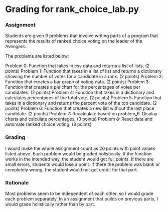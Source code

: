 # Grading for rank_choice_lab.py

### Assignment
Students are given 9 problems that involve writing parts of a program that represents the results of ranked choice voting on the leader of the Avengers.

The problems are listed below:

Problem 0: Function that takes in csv data and returns a list of lists. (2 points)
Problem 1: Function that takes in a list of list and returns a dictionary showing the number of votes for a candidate in a rank. (2 points)
Problem 2: Function that creates a bar graph of voting data.  (2 points)
Problem 3: Function that creates a pie chart for the percentages of votes per candidates. (2 points)
Problem 4: Function that takes in a dictionary and calculates percentages of the total vote. (2 points)
Problem 5: Function that takes in a dictionary and returns the percent vote of the top candidate. (2 points)
Problem 6: Function that creates a new list without the last place candidate. (2 points)
Problem 7: Recalculate based on problem_6. Display charts and calculate percentages. (3 points)
Problem 8: Reset data and automate ranked choice voting. (3 points)

### Grading
I would make the whole assignment count as 20 points with point values listed above.  Each problem would be graded holistically. If the function works in the intended way, the student would get full points. If there are small errors, students would lose a point. If there the problem was blank or completely wrong, the student would not get credit for that part.

### Rationale
Most problems seem to be independent of each other, so I would grade each problem separately. In an assignment that builds on previous parts, I would grade holistically rather than by part. 
